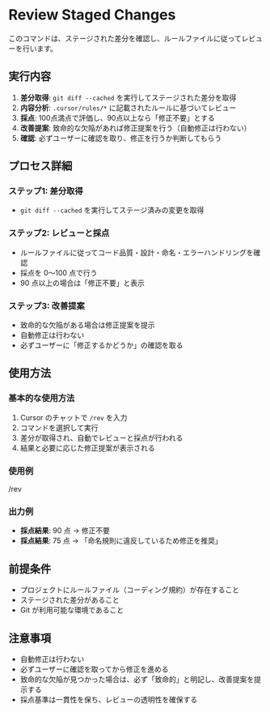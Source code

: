 # Review Staged Changes

このコマンドは、ステージされた差分を確認し、ルールファイルに従ってレビューを行います。

## 実行内容

1. **差分取得**: `git diff --cached` を実行してステージされた差分を取得  
2. **内容分析**:  `.cursor/rules/*` に記載されたルールに基づいてレビュー  
3. **採点**: 100点満点で評価し、90点以上なら「修正不要」とする  
4. **改善提案**: 致命的な欠陥があれば修正提案を行う（自動修正は行わない）  
5. **確認**: 必ずユーザーに確認を取り、修正を行うか判断してもらう  

## プロセス詳細

### ステップ1: 差分取得
- `git diff --cached` を実行してステージ済みの変更を取得  

### ステップ2: レビューと採点
- ルールファイルに従ってコード品質・設計・命名・エラーハンドリングを確認  
- 採点を 0〜100 点で行う  
- 90 点以上の場合は「修正不要」と表示  

### ステップ3: 改善提案
- 致命的な欠陥がある場合は修正提案を提示  
- 自動修正は行わない  
- 必ずユーザーに「修正するかどうか」の確認を取る  

## 使用方法

### 基本的な使用方法
1. Cursor のチャットで `/rev` を入力  
2. コマンドを選択して実行  
3. 差分が取得され、自動でレビューと採点が行われる  
4. 結果と必要に応じた修正提案が表示される  

### 使用例
/rev

### 出力例
- **採点結果**: 90 点 → 修正不要  
- **採点結果**: 75 点 → 「命名規則に違反しているため修正を推奨」  

## 前提条件

- プロジェクトにルールファイル（コーディング規約）が存在すること  
- ステージされた差分があること  
- Git が利用可能な環境であること  

## 注意事項

- 自動修正は行わない  
- 必ずユーザーに確認を取ってから修正を進める  
- 致命的な欠陥が見つかった場合は、必ず「致命的」と明記し、改善提案を提示する  
- 採点基準は一貫性を保ち、レビューの透明性を確保する  
